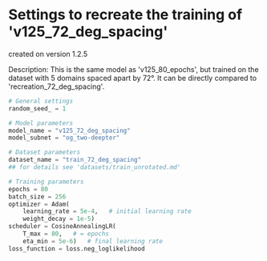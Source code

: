 # Settings to recreate the training of 'v125_72_deg_spacing'

created on version 1.2.5

Description: 
This is the same model as 'v125_80_epochs', but trained on the dataset with 5 domains spaced apart by 72°. It can be directly compared to 'recreation_72_deg_spacing'.

```python
# General settings
random_seed_ = 1

# Model parameters
model_name = "v125_72_deg_spacing"
model_subnet = "og_two-deepter"

# Dataset parameters
dataset_name = "train_72_deg_spacing"
## for details see 'datasets/train_unrotated.md'

# Training parameters
epochs = 80
batch_size = 256
optimizer = Adam(
    learning_rate = 5e-4,   # initial learning rate
    weight_decay = 1e-5)
scheduler = CosineAnnealingLR(
    T_max = 80,   # = epochs
    eta_min = 5e-6)   # final learning rate
loss_function = loss.neg_loglikelihood
```